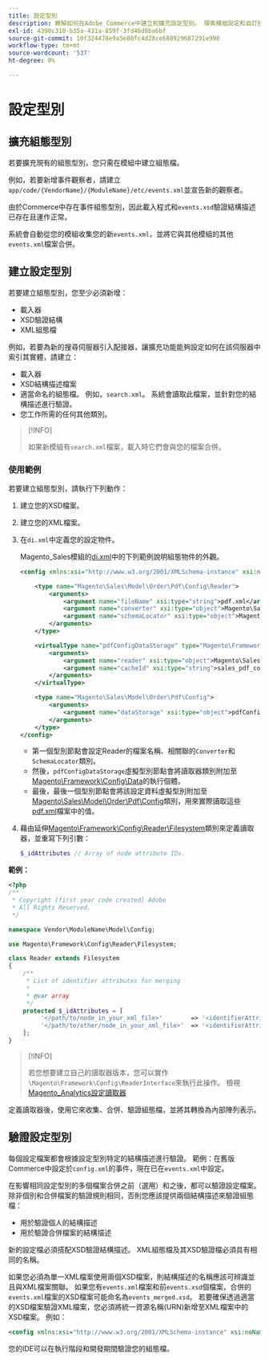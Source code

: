 ```yaml
---
title: 設定型別
description: 瞭解如何在Adobe Commerce中建立和擴充設定型別。 探索模組設定和自訂技術。
exl-id: 4390c310-b35a-431a-859f-3fd46d8ba6bf
source-git-commit: 10f324478e9a5e80fc4d28ce680929687291e990
workflow-type: tm+mt
source-wordcount: '537'
ht-degree: 0%

---
```


# 設定型別

## 擴充組態型別

若要擴充現有的組態型別，您只需在模組中建立組態檔。

例如，若要新增事件觀察者，請建立`app/code/{VendorName}/{ModuleName}/etc/events.xml`並宣告新的觀察者。

由於Commerce中存在事件組態型別，因此載入程式和`events.xsd`驗證結構描述已存在且運作正常。

系統會自動從您的模組收集您的新`events.xml`，並將它與其他模組的其他`events.xml`檔案合併。

## 建立設定型別

若要建立組態型別，您至少必須新增：

- 載入器
- XSD驗證結構
- XML組態檔

例如，若要為新的搜尋伺服器引入配接器，讓擴充功能能夠設定如何在該伺服器中索引其實體，請建立：

- 載入器
- XSD結構描述檔案
- 適當命名的組態檔。 例如，`search.xml`。 系統會讀取此檔案，並針對您的結構描述進行驗證。
- 您工作所需的任何其他類別。

>[!INFO]
>
>如果新模組有`search.xml`檔案，載入時它們會與您的檔案合併。

### 使用範例

若要建立組態型別，請執行下列動作：

1. 建立您的XSD檔案。
1. 建立您的XML檔案。
1. 在`di.xml`中定義您的設定物件。

   Magento_Sales模組的[di.xml](https://github.com/magento/magento2/blob/2.4/app/code/Magento/Sales/etc/di.xml)中的下列範例說明組態物件的外觀。

   ```xml
   <config xmlns:xsi="http://www.w3.org/2001/XMLSchema-instance" xsi:noNamespaceSchemaLocation="urn:magento:framework:ObjectManager/etc/config.xsd">
   
       <type name="Magento\Sales\Model\Order\Pdf\Config\Reader">
           <arguments>
               <argument name="fileName" xsi:type="string">pdf.xml</argument>
               <argument name="converter" xsi:type="object">Magento\Sales\Model\Order\Pdf\Config\Converter</argument>
               <argument name="schemaLocator" xsi:type="object">Magento\Sales\Model\Order\Pdf\Config\SchemaLocator</argument>
           </arguments>
       </type>
   
       <virtualType name="pdfConfigDataStorage" type="Magento\Framework\Config\Data">
           <arguments>
               <argument name="reader" xsi:type="object">Magento\Sales\Model\Order\Pdf\Config\Reader</argument>
               <argument name="cacheId" xsi:type="string">sales_pdf_config</argument>
           </arguments>
       </virtualType>
   
       <type name="Magento\Sales\Model\Order\Pdf\Config">
           <arguments>
               <argument name="dataStorage" xsi:type="object">pdfConfigDataStorage</argument>
           </arguments>
       </type>
   </config>
   ```

   - 第一個型別節點會設定Reader的檔案名稱、相關聯的`Converter`和`SchemaLocator`類別。
   - 然後，`pdfConfigDataStorage`虛擬型別節點會將讀取器類別附加至[Magento\Framework\Config\Data](https://github.com/magento/magento2/blob/2.4/lib/internal/Magento/Framework/Config/Data.php)的執行個體。
   - 最後，最後一個型別節點會將該設定資料虛擬型別附加至[Magento\Sales\Model\Order\Pdf\Config](https://github.com/magento/magento2/blob/2.4/app/code/Magento/Sales/Model/Order/Pdf/Config.php)類別，用來實際讀取這些[pdf.xml](https://github.com/magento/magento2/blob/2.4/app/code/Magento/Sales/etc/pdf.xml)檔案中的值。

1. 藉由延伸[Magento\Framework\Config\Reader\Filesystem](https://github.com/magento/magento2/blob/2.4/lib/internal/Magento/Framework/Config/Reader/Filesystem.php)類別來定義讀取器，並重寫下列引數：

   ```php
   $_idAttributes // Array of node attribute IDs.
   ```

**範例：**

```php
<?php
/**
 * Copyright [first year code created] Adobe
 * All Rights Reserved.
 */

namespace Vendor\ModuleName\Model\Config;

use Magento\Framework\Config\Reader\Filesystem;

class Reader extends Filesystem
{
    /**
     * List of identifier attributes for merging
     *
     * @var array
     */
    protected $_idAttributes = [
         '</path/to/node_in_your_xml_file>'        => '<identifierAttributeName>',
         '</path/to/other/node_in_your_xml_file>'  => '<identifierAttributeName>',
    ];
}
```

>[!INFO]
>
>若您想要建立自己的讀取器版本，您可以實作`\Magento\Framework\Config\ReaderInterface`來執行此操作。 檢視[Magento_Analytics設定讀取器](https://github.com/magento/magento2/blob/2.4/app/code/Magento/Analytics/ReportXml/Config/Reader.php)

定義讀取器後，使用它來收集、合併、驗證組態檔，並將其轉換為內部陣列表示。

## 驗證設定型別

每個設定檔案都會根據設定型別特定的結構描述進行驗證。 範例：在舊版Commerce中設定於`config.xml`的事件，現在已在`events.xml`中設定。

在影響相同設定型別的多個檔案合併之前（選用）和之後，都可以驗證設定檔案。 除非個別和合併檔案的驗證規則相同，否則您應該提供兩個結構描述來驗證組態檔：

- 用於驗證個人的結構描述
- 用於驗證合併檔案的結構描述

新的設定檔必須搭配XSD驗證結構描述。 XML組態檔及其XSD驗證檔必須具有相同的名稱。

如果您必須為單一XML檔案使用兩個XSD檔案，則結構描述的名稱應該可辨識並且與XML檔案關聯。
如果您有`events.xml`檔案和前`events.xsd`個檔案，合併的`events.xml`檔案的XSD檔案可能命名為`events_merged.xsd`。
若要確保透過適當的XSD檔案驗證XML檔案，您必須將統一資源名稱(URN)新增至XML檔案中的XSD檔案。 例如：

```xml
<config xmlns:xsi="http://www.w3.org/2001/XMLSchema-instance" xsi:noNamespaceSchemaLocation="urn:magento:framework:ObjectManager:etc/config.xsd">
```

您的IDE可以在執行階段和開發期間驗證您的組態檔。
